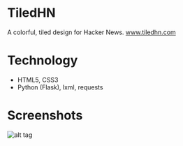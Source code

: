 TiledHN
========

A colorful, tiled design for Hacker News.
www.tiledhn.com

Technology
==========
- HTML5, CSS3
- Python (Flask), lxml, requests

Screenshots
===========
![alt tag](https://raw.github.com/pbjr23/tiled-hn/master/static/screenshots/tiledhn-1.png)
